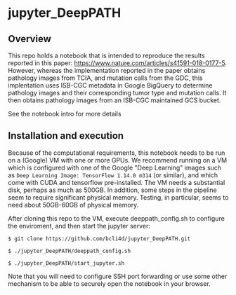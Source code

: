 # jupyter_DeepPATH

## Overview

This repo holds a notebook that is intended to reproduce the results reported in this paper: https://www.nature.com/articles/s41591-018-0177-5. However, whereas the implementation reported in the paper obtains pathology images from TCIA, and mutation calls from the GDC, this implentation uses ISB-CGC metadata in Google BigQuery to determine pathology images and their corresponding tumor type and mutation calls. It then obtains pathology images from an ISB-CGC maintained GCS bucket.

See the notebook intro for more details

## Installation and execution

Because of the computational requirements, this notebook needs to be run on a (Google) VM with one or more GPUs. We recommend running on a VM which is configured with one of the Google "Deep Learning" images such as `Deep Learning Image: TensorFlow 1.14.0 m314` (or similar), and which come with CUDA and tensorflow pre-installed. The VM needs a substantial disk, perhaps as much as 500GB. In addition, some steps in the pipeline seem to require significant physical memory. Testing, in particular, seems to need about 50GB-60GB of physical memory. 

After cloning this repo to the VM, execute deeppath_config.sh to configure the enviroment, and then start the jupyter server:

 `$ git clone https://github.com/bcli4d/jupyter_DeepPATH.git`

 `$ ./jupyter_DeepPATH/deeppath_config.sh`

 `$ ./jupyter_DeepPATH/start_jupyter.sh`

Note that you will need to configure SSH port forwarding or use some other mechanism to be able to securely open the notebook in your browser.
